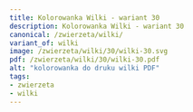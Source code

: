 ```yaml
---
title: Kolorowanka Wilki - wariant 30
description: Kolorowanka Wilki - wariant 30
canonical: /zwierzeta/wilki/
variant_of: wilki
image: /zwierzeta/wilki/30/wilki-30.svg
pdf: /zwierzeta/wilki/30/wilki-30.pdf
alt: "kolorowanka do druku wilki PDF"
tags:
- zwierzeta
- wilki
---
```

